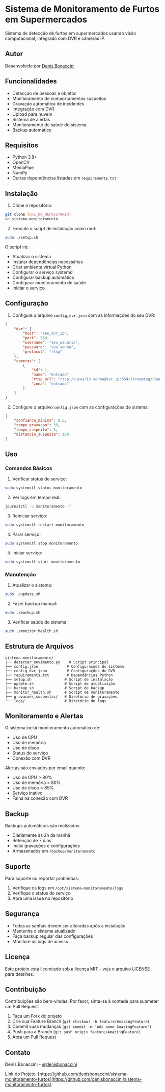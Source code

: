 # Sistema de Monitoramento de Furtos em Supermercados

Sistema de detecção de furtos em supermercados usando visão computacional, integrado com DVR e câmeras IP.

## Autor

Desenvolvido por [Denis Bonaccini](https://github.com/bonacciniWd)

## Funcionalidades

- Detecção de pessoas e objetos
- Monitoramento de comportamentos suspeitos
- Gravação automática de incidentes
- Integração com DVR
- Upload para nuvem
- Sistema de alertas
- Monitoramento de saúde do sistema
- Backup automático

## Requisitos

- Python 3.8+
- OpenCV
- MediaPipe
- NumPy
- Outras dependências listadas em `requirements.txt`

## Instalação

1. Clone o repositório:
```bash
git clone [URL_DO_REPOSITORIO]
cd sistema-monitoramento
```

2. Execute o script de instalação como root:
```bash
sudo ./setup.sh
```

O script irá:
- Atualizar o sistema
- Instalar dependências necessárias
- Criar ambiente virtual Python
- Configurar o serviço systemd
- Configurar backup automático
- Configurar monitoramento de saúde
- Iniciar o serviço

## Configuração

1. Configure o arquivo `config_dvr.json` com as informações do seu DVR:
```json
{
    "dvr": {
        "host": "seu_dvr_ip",
        "port": 554,
        "username": "seu_usuario",
        "password": "sua_senha",
        "protocol": "rtsp"
    },
    "cameras": [
        {
            "id": 1,
            "name": "Entrada",
            "rtsp_url": "rtsp://usuario:senha@dvr_ip:554/Streaming/channels/101",
            "zona": "entrada"
        }
    ]
}
```

2. Configure o arquivo `config.json` com as configurações do sistema:
```json
{
    "confianca_minima": 0.5,
    "tempo_gravacao": 30,
    "tempo_suspeito": 5,
    "distancia_suspeita": 100
}
```

## Uso

### Comandos Básicos

1. Verificar status do serviço:
```bash
sudo systemctl status monitoramento
```

2. Ver logs em tempo real:
```bash
journalctl -u monitoramento -f
```

3. Reiniciar serviço:
```bash
sudo systemctl restart monitoramento
```

4. Parar serviço:
```bash
sudo systemctl stop monitoramento
```

5. Iniciar serviço:
```bash
sudo systemctl start monitoramento
```

### Manutenção

1. Atualizar o sistema:
```bash
sudo ./update.sh
```

2. Fazer backup manual:
```bash
sudo ./backup.sh
```

3. Verificar saúde do sistema:
```bash
sudo ./monitor_health.sh
```

## Estrutura de Arquivos

```
sistema-monitoramento/
├── detectar_movimento.py    # Script principal
├── config.json             # Configurações do sistema
├── config_dvr.json         # Configurações do DVR
├── requirements.txt        # Dependências Python
├── setup.sh               # Script de instalação
├── update.sh              # Script de atualização
├── backup.sh              # Script de backup
├── monitor_health.sh      # Script de monitoramento
├── gravacoes_suspeitas/   # Diretório de gravações
└── logs/                  # Diretório de logs
```

## Monitoramento e Alertas

O sistema inclui monitoramento automático de:
- Uso de CPU
- Uso de memória
- Uso de disco
- Status do serviço
- Conexão com DVR

Alertas são enviados por email quando:
- Uso de CPU > 80%
- Uso de memória > 80%
- Uso de disco > 85%
- Serviço inativo
- Falha na conexão com DVR

## Backup

Backups automáticos são realizados:
- Diariamente às 2h da manhã
- Retenção de 7 dias
- Inclui gravações e configurações
- Armazenados em `/backup/monitoramento`

## Suporte

Para suporte ou reportar problemas:
1. Verifique os logs em `/opt/sistema-monitoramento/logs`
2. Verifique o status do serviço
3. Abra uma issue no repositório

## Segurança

- Todas as senhas devem ser alteradas após a instalação
- Mantenha o sistema atualizado
- Faça backup regular das configurações
- Monitore os logs de acesso

## Licença

Este projeto está licenciado sob a licença MIT - veja o arquivo [LICENSE](LICENSE) para detalhes.

## Contribuição

Contribuições são bem-vindas! Por favor, sinta-se à vontade para submeter um Pull Request.

1. Faça um Fork do projeto
2. Crie sua Feature Branch (`git checkout -b feature/AmazingFeature`)
3. Commit suas mudanças (`git commit -m 'Add some AmazingFeature'`)
4. Push para a Branch (`git push origin feature/AmazingFeature`)
5. Abra um Pull Request

## Contato

Denis Bonaccini - [@denisbonaccini](https://github.com/denisbonaccini)

Link do Projeto: [https://github.com/denisbonaccini/sistema-monitoramento-furtos](https://github.com/denisbonaccini/sistema-monitoramento-furtos) 